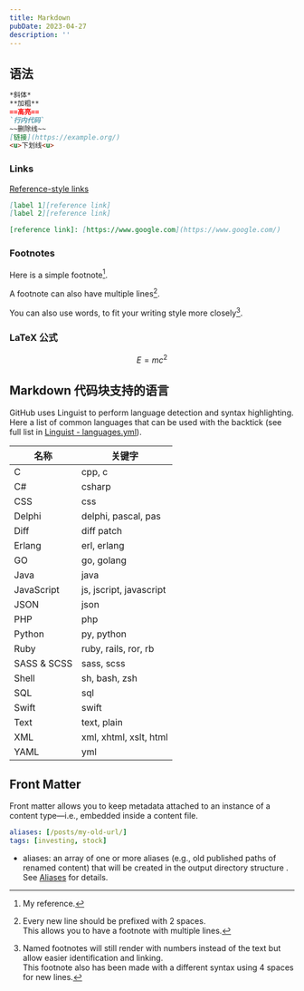 ```yaml
---
title: Markdown
pubDate: 2023-04-27
description: ''
---
```


## 语法

```markdown
*斜体*
**加粗**
==高亮==
`行内代码`
~~删除线~~
[链接](https://example.org/)
<u>下划线<u>
```

### Links

[Reference-style links](https://www.markdownguide.org/basic-syntax#reference-style-links)

```markdown
[label 1][reference link]  
[label 2][reference link]

[reference link]: [https://www.google.com](https://www.google.com/)
```

### Footnotes

Here is a simple footnote[^1].

A footnote can also have multiple lines[^2].  

You can also use words, to fit your writing style more closely[^note].

### LaTeX 公式

$$E=mc^2$$

## Markdown 代码块支持的语言

GitHub uses Linguist to perform language detection and syntax highlighting. Here a list of common languages that can be used with the backtick (see full list in [Linguist - languages.yml](https://github.com/github/linguist/blob/master/lib/linguist/languages.yml)).

| 名称        | 关键字                  |
| ----------- | ----------------------- |
| C           | cpp, c                  |
| C#          | csharp                  |
| CSS         | css                     |
| Delphi      | delphi, pascal, pas     |
| Diff        | diff patch              |
| Erlang      | erl, erlang             |
| GO          | go, golang              |
| Java        | java                    |
| JavaScript  | js, jscript, javascript |
| JSON        | json                    |
| PHP         | php                     |
| Python      | py, python              |
| Ruby        | ruby, rails, ror, rb    |
| SASS & SCSS | sass, scss              |
| Shell       | sh, bash, zsh           |
| SQL         | sql                     |
| Swift       | swift                   |
| Text        | text, plain             |
| XML         | xml, xhtml, xslt, html  |
| YAML        | yml                     |

## Front Matter

Front matter allows you to keep metadata attached to an instance of a content type—i.e., embedded inside a content file.

```yml
aliases: [/posts/my-old-url/]
tags: [investing, stock]
```

- aliases: an array of one or more aliases (e.g., old published paths of renamed content) that will be created in the output directory structure . See [Aliases](https://gohugo.io/content-management/urls/#aliases) for details.

[^1]: My reference.
[^2]: Every new line should be prefixed with 2 spaces.  
  This allows you to have a footnote with multiple lines.
[^note]:
    Named footnotes will still render with numbers instead of the text but allow easier identification and linking.  
    This footnote also has been made with a different syntax using 4 spaces for new lines.

